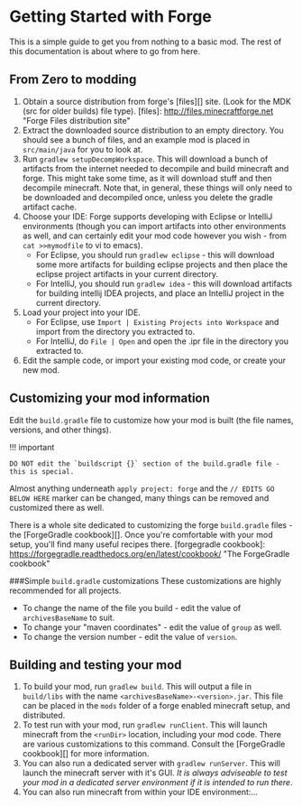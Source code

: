 Getting Started with Forge
==========================

This is a simple guide to get you from nothing to a basic mod. The rest of this documentation is about where to go from here.

From Zero to modding
--------------------
1. Obtain a source distribution from forge's [files][] site. (Look for the MDK (src for older builds) file type).
[files]: http://files.minecraftforge.net "Forge Files distribution site"
2. Extract the downloaded source distribution to an empty directory. You should see a bunch of files, and an example mod is placed in `src/main/java` for you to look at.
3. Run `gradlew setupDecompWorkspace`. This will download a bunch of artifacts from the internet needed to decompile and build minecraft and forge. This might take some time, as it will download stuff and then decompile minecraft.
      Note that, in general, these things will only need to be downloaded and decompiled once, unless you delete the gradle artifact cache.
4. Choose your IDE: Forge supports developing with Eclipse or IntelliJ environments (though you can import artifacts into other environments as well, and can certainly edit your mod code however you wish - from `cat >>mymodfile` to vi to emacs).
    * For Eclipse, you should run `gradlew eclipse` - this will download some more artifacts for building eclipse projects and then place the eclipse project artifacts in your current directory.
    * For IntelliJ, you should run `gradlew idea` - this will download artifacts for building intellij IDEA projects, and place an IntelliJ project in the current directory.
5. Load your project into your IDE.
    * For Eclipse, use `Import | Existing Projects into Workspace` and import from the directory you extracted to.
    * For IntelliJ, do `File | Open` and open the .ipr file in the directory you extracted to.
6. Edit the sample code, or import your existing mod code, or create your new mod.

Customizing your mod information
--------------------------------
Edit the `build.gradle` file to customize how your mod is built (the file names, versions, and other things).

!!! important

    DO NOT edit the `buildscript {}` section of the build.gradle file - this is special.

Almost anything underneath `apply project: forge` and the `// EDITS GO BELOW HERE` marker can be changed, many things can be removed and customized there as well.

There is a whole site dedicated to customizing the forge `build.gradle` files - the [ForgeGradle cookbook][]. Once you're comfortable with your mod setup, you'll find many useful recipes there.
[forgegradle cookbook]: https://forgegradle.readthedocs.org/en/latest/cookbook/ "The ForgeGradle cookbook"

###Simple `build.gradle` customizations
These customizations are highly recommended for all projects.

* To change the name of the file you build - edit the value of `archivesBaseName` to suit.
* To change your "maven coordinates" - edit the value of `group` as well.
* To change the version number - edit the value of `version`.

Building and testing your mod
-----------------------------
1. To build your mod, run `gradlew build`. This will output a file in `build/libs` with the name `<archivesBaseName>-<version>.jar`. This file can be placed in the `mods` folder of a forge enabled minecraft setup, and distributed.
2. To test run with your mod, run `gradlew runClient`. This will launch minecraft from the `<runDir>` location, including your mod code. There are various customizations to this command. Consult the [ForgeGradle cookbook][] for more information.
3. You can also run a dedicated server with `gradlew runServer`. This will launch the minecraft server with it's GUI. *It is always adviseable to test your mod in a dedicated server environment if it is intended to run there*.
4. You can also run minecraft from within your IDE environment:...
